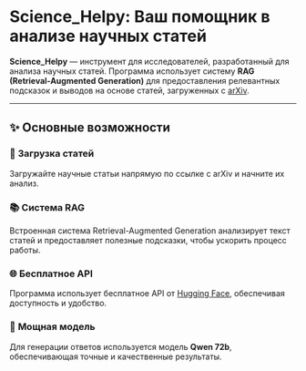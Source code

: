 # Science_Helpy: Ваш помощник в анализе научных статей

**Science_Helpy** — инструмент для исследователей, разработанный для анализа научных статей. Программа использует систему **RAG (Retrieval-Augmented Generation)** для предоставления релевантных подсказок и выводов на основе статей, загруженных с [arXiv](https://arxiv.org).

---

## ✨ Основные возможности

### 🔄 **Загрузка статей**
Загружайте научные статьи напрямую по ссылке с arXiv и начните их анализ.

### 📚 **Система RAG**
Встроенная система Retrieval-Augmented Generation анализирует текст статей и предоставляет полезные подсказки, чтобы ускорить процесс работы.

### 🌐 **Бесплатное API**
Программа использует бесплатное API от [Hugging Face](https://huggingface.co), обеспечивая доступность и удобство.

### 🤖 **Мощная модель**
Для генерации ответов используется модель **Qwen 72b**, обеспечивающая точные и качественные результаты.
